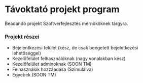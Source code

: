 # Távoktató projekt program

Beadandó projekt Szoftverfejlesztés mérnököknek tárgyra.

### Projekt részei
 - Bejelentkezési felület (kész, de csak beégetett bejelntkezési lehetőséggel)
 - Kezelőfelület felhasználóknak (nagy vonalakban kész)
 - Kezelőfelület adminoknak (SOON TM)
 - Felhasználók hozzáadása (Szimulálva)
 - Egyebek (SOON TM)
